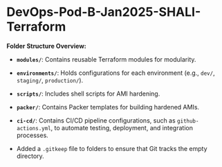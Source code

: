# DevOps-Pod-B-Jan2025-SHALI-Terraform

**Folder Structure Overview:**

- **`modules/`**: Contains reusable Terraform modules for modularity.

- **`environments/`**: Holds configurations for each environment (e.g., `dev/`, `staging/`, `production/`).

- **`scripts/`**: Includes shell scripts for AMI hardening.

- **`packer/`**: Contains Packer templates for building hardened AMIs.

- **`ci-cd/`**: Contains CI/CD pipeline configurations, such as `github-actions.yml`, to automate testing, deployment, and integration processes.

- Added a `.gitkeep` file to folders to ensure that Git tracks the empty directory.